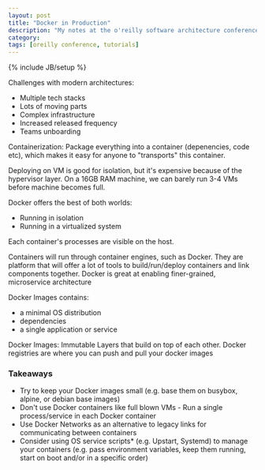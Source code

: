 ```yaml
---
layout: post
title: "Docker in Production"
description: "My notes at the o'reilly software architecture conference"
category: 
tags: [oreilly conference, tutorials]
---
```

{% include JB/setup %}

Challenges with modern architectures:

- Multiple tech stacks
- Lots of moving parts
- Complex infrastructure
- Increased released frequency
- Teams unboarding


Containerization: Package everything into a container (depenencies, code etc), which makes it easy for anyone to "transports" this container. 

Deploying on VM is good for isolation, but it's expensive because of the hypervisor layer. On a 16GB RAM machine, we can barely run 3-4 VMs before machine becomes full.

Docker offers the best of both worlds: 

- Running in isolation
- Running in a virtualized system

Each container's processes are visible on the host. 

Containers will run through container engines, such as Docker. They are platform that will offer a lot of tools to build/run/deploy containers and link components together. Docker is great at enabling finer-grained, microservice architecture

Docker Images contains:
- a minimal OS distribution
- dependencies
- a single application or service

Docker Images: Immutable Layers that build on top of each other. 
Docker registries are where you can push and pull your docker images

### Takeaways

- Try to keep your Docker images small (e.g. base them on busybox, alpine, or debian base images)
- Don't use Docker containers like full blown VMs - Run a single process/service in each Docker container
- Use Docker Networks as an alternative to legacy links for communicating between containers
- Consider using OS service scripts* (e.g. Upstart, Systemd) to manage your containers (e.g. pass environment variables, keep them running, start on boot and/or in a specific order)